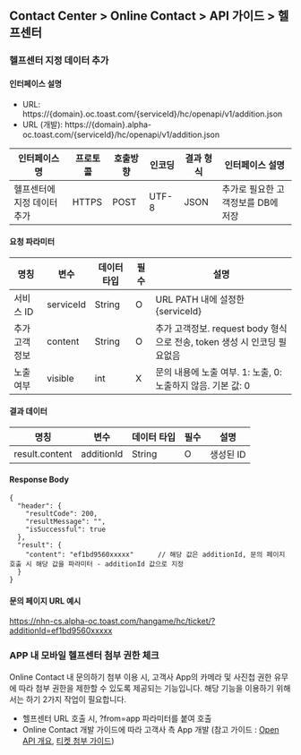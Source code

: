 ## Contact Center > Online Contact > API 가이드 > 헬프센터
### 헬프센터 지정 데이터 추가
#### 인터페이스 설명
- URL:	https://{domain}.oc.toast.com/{serviceId}/hc/openapi/v1/addition.json			
- URL (개발):	https://{domain}.alpha-oc.toast.com/{serviceId}/hc/openapi/v1/addition.json			

|인터페이스 명|프로토콜|호출방향|인코딩|결과 형식|인터페이스 설명|
|------------|-------|--------|-----|--------|--------------|
|헬프센터에 지정 데이터 추가|HTTPS  |POST    |UTF-8|JSON    |추가로 필요한 고객정보를 DB에 저장|

#### 요청 파라미터
|명칭	|변수	|데이터 타입	|필수	|설명|
|-----|----|-----------|-----|----|
|서비스 ID	    |serviceId	|String	|O	|URL PATH 내에 설정한{serviceId}|
|추가 고객정보  |content	  |String	|O	|추가 고객정보. request body 형식으로 전송, token 생성 시 인코딩 필요없음|
|노출 여부      |visible    |int    |X  |문의 내용에 노출 여부. 1: 노출, 0: 노출하지 않음. 기본 값: 0|

#### 결과 데이터
|명칭	|변수	|데이터 타입	|필수	|설명|
|-----|-----|-----------|----|----|
|result.content	|additionId	|String	|O	|생성된 ID|

#### Response Body
```
{
  "header": {
    "resultCode": 200,
    "resultMessage": "",
    "isSuccessful": true
  },
  "result": {
    "content": "ef1bd9560xxxxx"      // 해당 값은 additionId, 문의 페이지 호출 시 해당 값을 파라미터 - additionId 값으로 지정
  }
}
```
#### 문의 페이지 URL 예시
https://nhn-cs.alpha-oc.toast.com/hangame/hc/ticket/?additionId=ef1bd9560xxxxx

### APP 내 모바일 헬프센터 첨부 권한 체크
Online Contact 내 문의하기 첨부 이용 시, 고객사 App의 카메라 및 사진첩 권한 유무에 따라 첨부 권한을 제한할 수 있도록 제공되는 기능입니다.
해당 기능을 이용하기 위해서는 하기 2가지 작업이 필요합니다.

- 헬프센터 URL 호출 시, ?from=app 파라미터를 붙여 호출
- Online Contact 개발 가이드에 따라 고객사 측 App 개발 (참고 가이드 : [Open API 개요](https://docs.toast.com/ko/Contact%20Center/ko/online-contact-api-guide-openapi-overview/), [티켓 첨부 가이드](https://docs.toast.com/ko/Contact%20Center/ko/online-contact-api-guide-openapi-ticket/#_29)) 
